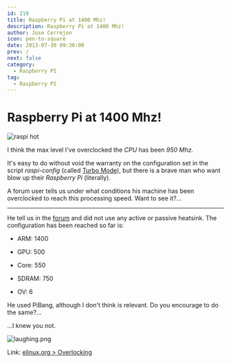 ```yaml
---
id: 219
title: Raspberry Pi at 1400 Mhz!
description: Raspberry Pi at 1400 Mhz!
author: Jose Cerrejon
icon: pen-to-square
date: 2013-07-30 09:30:00
prev: /
next: false
category:
  - Raspberry PI
tag:
  - Raspberry PI
---
```


# Raspberry Pi at 1400 Mhz!

![raspi hot](/images/04_RaspberryPi.png)

I think the max level I've overclocked the *CPU* has been *950 Mhz.*

It's easy to do without void the warranty on the configuration set in the script *raspi-config* (called [Turbo Mode](http://www.raspberrypi.org/archives/2008)), but there is a brave man who want blow up their *Raspberry Pi* (literally).

A forum user tells us under what conditions his machine has been overclocked to reach this processing speed. Want to see it?...

- - -
He tell us in the [forum](http://www.raspberrypi.org/phpBB3/viewtopic.php?f=63&t=51119) and did not use any active or passive heatsink. The configuration has been reached so far is:

* ARM: 1400

* GPU: 500

* Core: 550

* SDRAM: 750

* OV: 6

He used PiBang, although I don't think is relevant. Do you encourage to do the same?...

...I knew you not.

![laughing.png](/css/sm/laughing.png)

Link: [elinux.org > Overlocking](http://elinux.org/RPiconfig#Overclocking)